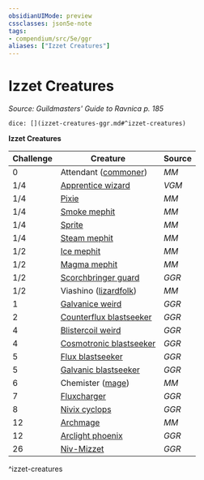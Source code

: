 ```yaml
---
obsidianUIMode: preview
cssclasses: json5e-note
tags:
- compendium/src/5e/ggr
aliases: ["Izzet Creatures"]
---
```

# Izzet Creatures
*Source: Guildmasters' Guide to Ravnica p. 185* 

`dice: [](izzet-creatures-ggr.md#^izzet-creatures)`

**Izzet Creatures**

| Challenge | Creature | Source |
|-----------|----------|--------|
| 0 | Attendant ([commoner](/compendium/bestiary/humanoid/commoner.md)) | *MM* |
| 1/4 | [Apprentice wizard](/compendium/bestiary/humanoid/apprentice-wizard-mpmm.md) | *VGM* |
| 1/4 | [Pixie](/compendium/bestiary/fey/pixie.md) | *MM* |
| 1/4 | [Smoke mephit](/compendium/bestiary/elemental/smoke-mephit.md) | *MM* |
| 1/4 | [Sprite](/compendium/bestiary/fey/sprite.md) | *MM* |
| 1/4 | [Steam mephit](/compendium/bestiary/elemental/steam-mephit.md) | *MM* |
| 1/2 | [Ice mephit](/compendium/bestiary/elemental/ice-mephit.md) | *MM* |
| 1/2 | [Magma mephit](/compendium/bestiary/elemental/magma-mephit.md) | *MM* |
| 1/2 | [Scorchbringer guard](/compendium/bestiary/humanoid/scorchbringer-guard-ggr.md) | *GGR* |
| 1/2 | Viashino ([lizardfolk](/compendium/bestiary/humanoid/lizardfolk.md)) | *MM* |
| 1 | [Galvanice weird](/compendium/bestiary/elemental/galvanice-weird-ggr.md) | *GGR* |
| 2 | [Counterflux blastseeker](/compendium/bestiary/humanoid/counterflux-blastseeker-ggr.md) | *GGR* |
| 4 | [Blistercoil weird](/compendium/bestiary/elemental/blistercoil-weird-ggr.md) | *GGR* |
| 4 | [Cosmotronic blastseeker](/compendium/bestiary/humanoid/cosmotronic-blastseeker-ggr.md) | *GGR* |
| 5 | [Flux blastseeker](/compendium/bestiary/humanoid/flux-blastseeker-ggr.md) | *GGR* |
| 5 | [Galvanic blastseeker](/compendium/bestiary/humanoid/galvanic-blastseeker-ggr.md) | *GGR* |
| 6 | Chemister ([mage](/compendium/bestiary/humanoid/mage.md)) | *MM* |
| 7 | [Fluxcharger](/compendium/bestiary/elemental/fluxcharger-ggr.md) | *GGR* |
| 8 | [Nivix cyclops](/compendium/bestiary/giant/nivix-cyclops-ggr.md) | *GGR* |
| 12 | [Archmage](/compendium/bestiary/humanoid/archmage.md) | *MM* |
| 12 | [Arclight phoenix](/compendium/bestiary/elemental/arclight-phoenix-ggr.md) | *GGR* |
| 26 | [Niv-Mizzet](/compendium/bestiary/npc/niv-mizzet-ggr.md) | *GGR* |
^izzet-creatures